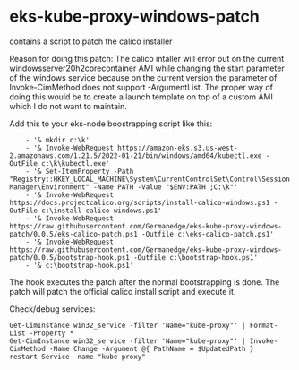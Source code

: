 # eks-kube-proxy-windows-patch
contains a script to patch the calico installer

Reason for doing this patch:
The calico intaller will error out on the current windowsserver20h2corecontainer AMI while changing the start parameter of the windows service because on the current version the parameter of Invoke-CimMethod does not support -ArgumentList.
The proper way of doing this would be to create a launch template on top of a custom AMI which I do not want to maintain.

 Add this to your eks-node boostrapping script like this:
```  preBootstrapCommands:
    - '& mkdir c:\k'
    - '& Invoke-WebRequest https://amazon-eks.s3.us-west-2.amazonaws.com/1.21.5/2022-01-21/bin/windows/amd64/kubectl.exe -OutFile c:\k\kubectl.exe'
    - '& Set-ItemProperty -Path "Registry::HKEY_LOCAL_MACHINE\System\CurrentControlSet\Control\Session Manager\Environment" -Name PATH -Value "$ENV:PATH ;C:\k"'
    - '& Invoke-WebRequest https://docs.projectcalico.org/scripts/install-calico-windows.ps1 -OutFile c:\install-calico-windows.ps1'
    - '& Invoke-WebRequest https://raw.githubusercontent.com/Germanedge/eks-kube-proxy-windows-patch/0.0.5/eks-calico-patch.ps1 -Outfile c:\eks-calico-patch.ps1'
    - '& Invoke-WebRequest https://raw.githubusercontent.com/Germanedge/eks-kube-proxy-windows-patch/0.0.5/bootstrap-hook.ps1 -Outfile c:\bootstrap-hook.ps1'
    - '& c:\bootstrap-hook.ps1'
 ```
The hook executes the patch after the normal bootstrapping is done. The patch will patch the official calico install script and execute it.


Check/debug services:
```
Get-CimInstance win32_service -filter 'Name="kube-proxy"' | Format-List -Property *
Get-CimInstance win32_service -filter 'Name="kube-proxy"' | Invoke-CimMethod -Name Change -Argument @{ PathName = $UpdatedPath }
restart-Service -name "kube-proxy"
```
